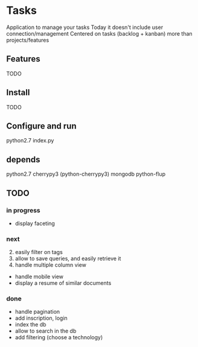 # Tasks

Application to manage your tasks
Today it doesn't include user connection/management
Centered on tasks (backlog + kanban) more than projects/features

## Features

TODO

## Install

TODO

## Configure and run

python2.7 index.py

## depends

python2.7
cherrypy3 (python-cherrypy3)
mongodb
python-flup

## TODO

### in progress

 * display faceting

### next


 2. easily filter on tags
 3. allow to save queries, and easily retrieve it
 4. handle multiple column view

 * handle mobile view
 * display a resume of similar documents

### done

 * handle pagination
 * add inscription, login
 * index the db
 * allow to search in the db
 * add filtering (choose a technology)


